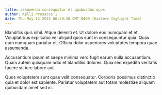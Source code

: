 ```yaml
---
title: assumenda consequatur et quibusdam quos
author: Kelli Prosacco I
date: Thu May 12 2022 06:49:30 GMT-0400 (Eastern Daylight Time)
---
```

Blanditiis quis nihil. Atque deleniti et. Ut dolore eos numquam et et. Voluptatibus explicabo vel aliquid quos sunt in consequuntur quia. Quas eum numquam pariatur et. Officia dolor asperiores voluptates tempora quae assumenda.

 Accusantium ipsum et saepe minima vero fugit earum nulla accusantium. Quam autem quisquam odio et blanditiis dolores. Quia sed expedita veritatis facere sit iure labore aut.

 Quos voluptatem sunt quae velit consequatur. Corporis possimus distinctio quia et dolor est sapiente. Pariatur voluptatem aut totam molestiae aliquam quibusdam amet sed in.